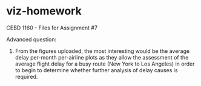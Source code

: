 # viz-homework
CEBD 1160 - Files for Assignment #7

Advanced question:

1. From the figures uploaded, the most interesting would be the average delay per-month per-airline plots
as they allow the assessment of the average flight delay for a busy route (New York to Los Angeles) in order
to begin to determine whether further analysis of delay causes is required.

